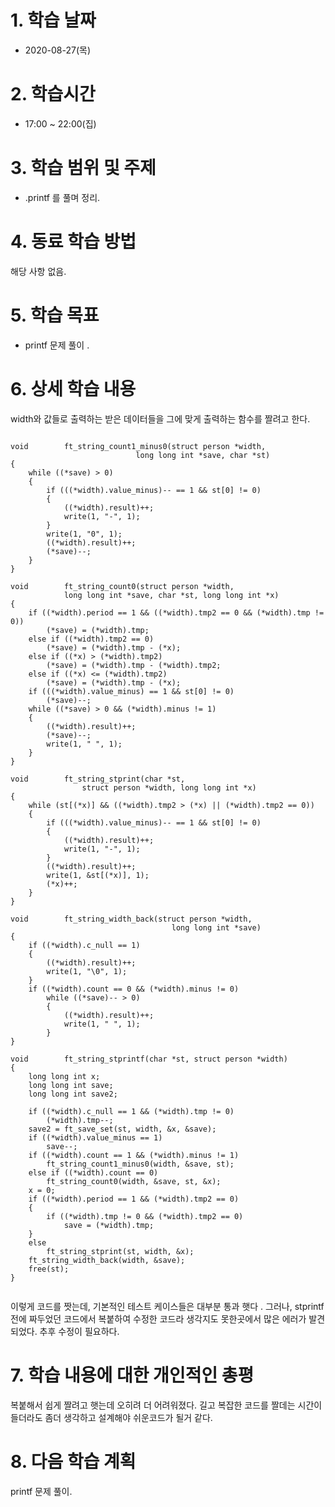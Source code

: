 # 1. 학습 날짜

* 2020-08-27(목)

# 2. 학습시간

* 17:00 ~ 22:00(집)

# 3. 학습 범위 및 주제

* .printf 를 풀며 정리. 
# 4. 동료 학습 방법

해당 사항 없음.

# 5. 학습 목표
 * printf 문제 풀이 .

# 6. 상세 학습 내용
width와 값들로 출력하는 받은 데이터들을 그에 맞게 출력하는 함수를 짤려고 한다. 
<pre><code>
void		ft_string_count1_minus0(struct person *width,
							long long int *save, char *st)
{
	while ((*save) > 0)
	{
		if (((*width).value_minus)-- == 1 && st[0] != 0)
		{
			((*width).result)++;
			write(1, "-", 1);
		}
		write(1, "0", 1);
		((*width).result)++;
		(*save)--;
	}
}

void		ft_string_count0(struct person *width,
			long long int *save, char *st, long long int *x)
{
	if ((*width).period == 1 && ((*width).tmp2 == 0 && (*width).tmp != 0))
		(*save) = (*width).tmp;
	else if ((*width).tmp2 == 0)
		(*save) = (*width).tmp - (*x);
	else if ((*x) > (*width).tmp2)
		(*save) = (*width).tmp - (*width).tmp2;
	else if ((*x) <= (*width).tmp2)
		(*save) = (*width).tmp - (*x);
	if (((*width).value_minus) == 1 && st[0] != 0)
		(*save)--;
	while ((*save) > 0 && (*width).minus != 1)
	{
		((*width).result)++;
		(*save)--;
		write(1, " ", 1);
	}
}

void		ft_string_stprint(char *st,
				struct person *width, long long int *x)
{
	while (st[(*x)] && ((*width).tmp2 > (*x) || (*width).tmp2 == 0))
	{
		if (((*width).value_minus)-- == 1 && st[0] != 0)
		{
			((*width).result)++;
			write(1, "-", 1);
		}
		((*width).result)++;
		write(1, &st[(*x)], 1);
		(*x)++;
	}
}

void		ft_string_width_back(struct person *width,
									long long int *save)
{
	if ((*width).c_null == 1)
	{
		((*width).result)++;
		write(1, "\0", 1);
	}
	if ((*width).count == 0 && (*width).minus != 0)
		while ((*save)-- > 0)
		{
			((*width).result)++;
			write(1, " ", 1);
		}
}

void		ft_string_stprintf(char *st, struct person *width)
{
	long long int x;
	long long int save;
	long long int save2;

	if ((*width).c_null == 1 && (*width).tmp != 0)
		(*width).tmp--;
	save2 = ft_save_set(st, width, &x, &save);
	if ((*width).value_minus == 1)
		save--;
	if ((*width).count == 1 && (*width).minus != 1)
		ft_string_count1_minus0(width, &save, st);
	else if ((*width).count == 0)
		ft_string_count0(width, &save, st, &x);
	x = 0;
	if ((*width).period == 1 && (*width).tmp2 == 0)
	{
		if ((*width).tmp != 0 && (*width).tmp2 == 0)
			save = (*width).tmp;
	}
	else
		ft_string_stprint(st, width, &x);
	ft_string_width_back(width, &save);
	free(st);
}

</pre></code>
이렇게 코드를 짯는데, 기본적인 테스트 케이스들은 대부분 통과 햇다 .
그러나, stprintf 전에 짜두었던 코드에서 복붙하여 수정한 코드라 생각지도 못한곳에서 많은 에러가 발견되었다. 추후 수정이 필요하다. 


# 7. 학습 내용에 대한 개인적인 총평
복붙해서 쉽게 짤려고 햇는데 오히려 더 어려워졌다. 
길고 복잡한 코드를 짤데는 시간이 들더라도 좀더 생각하고 설계해야 쉬운코드가 될거 같다.
 
# 8. 다음 학습 계획
printf 문제 풀이. 